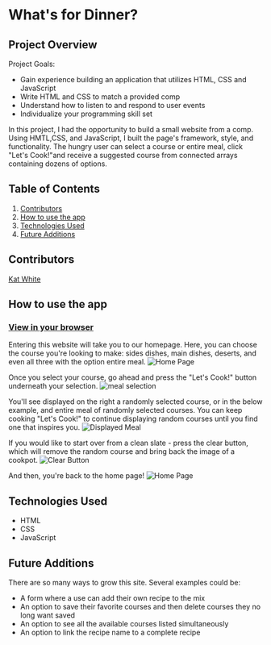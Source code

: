 # What's for Dinner?

## Project Overview
Project Goals:
- Gain experience building an application that utilizes HTML, CSS and JavaScript
- Write HTML and CSS to match a provided comp
- Understand how to listen to and respond to user events
- Individualize your programming skill set

In this project, I had the opportunity to build a small website from a comp. Using HMTL,CSS, and JavaScript, I built the page's framework, style, and functionality. 
The hungry user can select a course or entire meal, click "Let's Cook!"and receive a suggested course from connected arrays containing dozens of options.

## Table of Contents
1. [Contributors](https://github.com/k-atwhite/whats-for-dinner/blob/main/README.md#contributors)
2. [How to use the app](https://github.com/k-atwhite/whats-for-dinner/blob/main/README.md#how-to-use-the-app)
3. [Technologies Used](https://github.com/k-atwhite/whats-for-dinner/blob/main/README.md#technologies-used)
4. [Future Additions](https://github.com/k-atwhite/whats-for-dinner/blob/main/README.md#future-additions)

## Contributors
[Kat White](https://github.com/k-atwhite)

## How to use the app
### [View in your browser](https://k-atwhite.github.io/whats-for-dinner/)

Entering this website will take you to our homepage. Here, you can choose the course you're looking to make: sides dishes, main dishes, deserts, and even all three with the option entire meal.
![Home Page](https://user-images.githubusercontent.com/49215782/114321464-1cb26980-9ad8-11eb-9f64-0997873f1d95.png)


Once you select your course, go ahead and press the "Let's Cook!" button underneath your selection.
![meal selection](https://user-images.githubusercontent.com/49215782/114321471-20de8700-9ad8-11eb-9cfa-ce2c4eb60b81.png)

You'll see displayed on the right a randomly selected course, or in the below example, and entire meal of randomly selected courses. You can keep cooking "Let's Cook!" to continue displaying random courses until you find one that inspires you.
![Displayed Meal](https://user-images.githubusercontent.com/49215782/114321472-21771d80-9ad8-11eb-8899-d33c8b89a21c.png)

If you would like to start over from a clean slate - press the clear button, which will remove the random course and bring back the image of a cookpot.
![Clear Button](https://user-images.githubusercontent.com/49215782/114321469-2045f080-9ad8-11eb-8af6-436109809f3f.png)

And then, you're back to the home page!
![Home Page](https://user-images.githubusercontent.com/49215782/114321464-1cb26980-9ad8-11eb-9f64-0997873f1d95.png)


## Technologies Used
* HTML
* CSS
* JavaScript


## Future Additions
There are so many ways to grow this site. Several examples could be:
* A form where a use can add their own recipe to the mix
* An option to save their favorite courses and then delete courses they no long want saved
* An option to see all the available courses listed simultaneously
* An option to link the recipe name to a complete recipe
